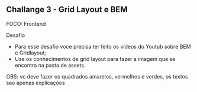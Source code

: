 ## Challange 3 - Grid Layout e BEM

FOCO: Frontend

Desafio
- Para esse desafio voce precisa ter feito os vídeos do Youtub sobre BEM e Gridlayout;
- Use os conhecimentos de grid layout para fazer a imagem que se encontra na pasta de assets.

OBS: vc deve fazer os quadrados amarelos, vermelhos e verdes, os textos sao apenas explicações
